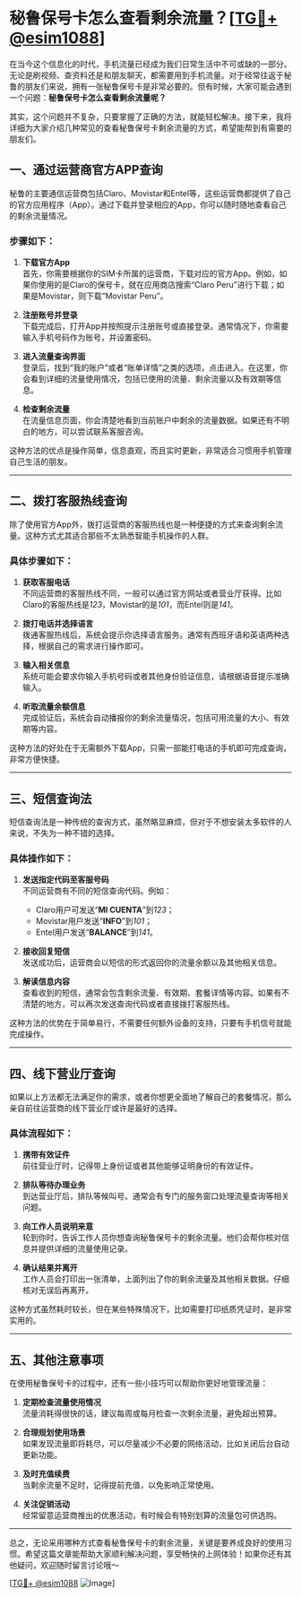 # 秘鲁保号卡怎么查看剩余流量？[[TG💪+ @esim1088](https://t.me/s/esim1088)]

在当今这个信息化的时代，手机流量已经成为我们日常生活中不可或缺的一部分。无论是刷视频、查资料还是和朋友聊天，都需要用到手机流量。对于经常往返于秘鲁的朋友们来说，拥有一张秘鲁保号卡是非常必要的。但有时候，大家可能会遇到一个问题：**秘鲁保号卡怎么查看剩余流量呢？**

其实，这个问题并不复杂，只要掌握了正确的方法，就能轻松解决。接下来，我将详细为大家介绍几种常见的查看秘鲁保号卡剩余流量的方式，希望能帮到有需要的朋友们。

## 一、通过运营商官方APP查询

秘鲁的主要通信运营商包括Claro、Movistar和Entel等，这些运营商都提供了自己的官方应用程序（App）。通过下载并登录相应的App，你可以随时随地查看自己的剩余流量情况。

### **步骤如下：**
1. **下载官方App**  
   首先，你需要根据你的SIM卡所属的运营商，下载对应的官方App。例如，如果你使用的是Claro的保号卡，就在应用商店搜索“Claro Peru”进行下载；如果是Movistar，则下载“Movistar Peru”。

2. **注册账号并登录**  
   下载完成后，打开App并按照提示注册账号或直接登录。通常情况下，你需要输入手机号码作为账号，并设置密码。

3. **进入流量查询界面**  
   登录后，找到“我的账户”或者“账单详情”之类的选项，点击进入。在这里，你会看到详细的流量使用情况，包括已使用的流量、剩余流量以及有效期等信息。

4. **检查剩余流量**  
   在流量信息页面，你会清楚地看到当前账户中剩余的流量数据。如果还有不明白的地方，可以尝试联系客服咨询。

这种方法的优点是操作简单，信息直观，而且实时更新，非常适合习惯用手机管理自己生活的朋友。

---

## 二、拨打客服热线查询

除了使用官方App外，拨打运营商的客服热线也是一种便捷的方式来查询剩余流量。这种方式尤其适合那些不太熟悉智能手机操作的人群。

### **具体步骤如下：**
1. **获取客服电话**  
   不同运营商的客服热线不同，一般可以通过官方网站或者营业厅获得。比如Claro的客服热线是*123*，Movistar的是*101*，而Entel则是*141*。

2. **拨打电话并选择语言**  
   拨通客服热线后，系统会提示你选择语言服务。通常有西班牙语和英语两种选择，根据自己的需求进行操作即可。

3. **输入相关信息**  
   系统可能会要求你输入手机号码或者其他身份验证信息，请根据语音提示准确输入。

4. **听取流量余额信息**  
   完成验证后，系统会自动播报你的剩余流量情况，包括可用流量的大小、有效期等内容。

这种方法的好处在于无需额外下载App，只需一部能打电话的手机即可完成查询，非常方便快捷。

---

## 三、短信查询法

短信查询法是一种传统的查询方式，虽然略显麻烦，但对于不想安装太多软件的人来说，不失为一种不错的选择。

### **具体操作如下：**
1. **发送指定代码至客服号码**  
   不同运营商有不同的短信查询代码。例如：
   - Claro用户可发送“**MI CUENTA**”到*123*；
   - Movistar用户发送“**INFO**”到*101*；
   - Entel用户发送“**BALANCE**”到*141*。

2. **接收回复短信**  
   发送成功后，运营商会以短信的形式返回你的流量余额以及其他相关信息。

3. **解读信息内容**  
   查看收到的短信，通常会包含剩余流量、有效期、套餐详情等内容。如果有不清楚的地方，可以再次发送查询代码或者直接拨打客服热线。

这种方法的优势在于简单易行，不需要任何额外设备的支持，只要有手机信号就能完成操作。

---

## 四、线下营业厅查询

如果以上方法都无法满足你的需求，或者你想更全面地了解自己的套餐情况，那么亲自前往运营商的线下营业厅或许是最好的选择。

### **具体流程如下：**
1. **携带有效证件**  
   前往营业厅时，记得带上身份证或者其他能够证明身份的有效证件。

2. **排队等待办理业务**  
   到达营业厅后，排队等候叫号。通常会有专门的服务窗口处理流量查询等相关问题。

3. **向工作人员说明来意**  
   轮到你时，告诉工作人员你想查询秘鲁保号卡的剩余流量。他们会帮你核对信息并提供详细的流量使用记录。

4. **确认结果并离开**  
   工作人员会打印出一张清单，上面列出了你的剩余流量及其他相关数据。仔细核对无误后再离开。

这种方式虽然耗时较长，但在某些特殊情况下，比如需要打印纸质凭证时，是非常实用的。

---

## 五、其他注意事项

在使用秘鲁保号卡的过程中，还有一些小技巧可以帮助你更好地管理流量：

1. **定期检查流量使用情况**  
   流量消耗得很快的话，建议每周或每月检查一次剩余流量，避免超出预算。

2. **合理规划使用场景**  
   如果发现流量即将耗尽，可以尽量减少不必要的网络活动，比如关闭后台自动更新功能。

3. **及时充值续费**  
   当剩余流量不足时，记得提前充值，以免影响正常使用。

4. **关注促销活动**  
   经常留意运营商推出的优惠活动，有时候会有特别划算的流量包可供选购。

---

总之，无论采用哪种方式查看秘鲁保号卡的剩余流量，关键是要养成良好的使用习惯。希望这篇文章能帮助大家顺利解决问题，享受畅快的上网体验！如果你还有其他疑问，欢迎随时留言讨论哦～

[[TG💪+ @esim1088](https://t.me/s/esim1088) ![Image](https://i.postimg.cc/4NQfJmqS/Snipaste-2025-05-13-00-14-12.png)]